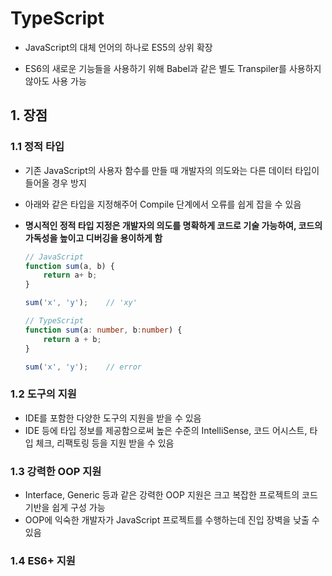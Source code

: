 # TypeScript

- JavaScript의 대체 언어의 하나로 ES5의 상위 확장

- ES6의 새로운 기능들을 사용하기 위해 Babel과 같은 별도 Transpiler를 사용하지 않아도 사용 가능

## 1. 장점 

### 1.1 정적 타입

- 기존 JavaScript의 사용자 함수를 만들 때 개발자의 의도와는 다른 데이터 타입이 들어올 경우 방지

- 아래와 같은 타입을 지정해주어 Compile 단계에서 오류를 쉽게 잡을 수 있음

- **명시적인 정적 타입 지정은 개발자의 의도를 명확하게 코드로 기술 가능하여, 코드의 가독성을 높이고 디버깅을 용이하게 함**

  ```javascript
  // JavaScript
  function sum(a, b) {
      return a+ b;
  }
  
  sum('x', 'y');	// 'xy'
  ```

  ```typescript
  // TypeScript
  function sum(a: number, b:number) {
      return a + b;
  }
  
  sum('x', 'y');	// error
  ```

### 1.2 도구의 지원

- IDE를 포함한 다양한 도구의 지원을 받을 수 있음
- IDE 등에 타입 정보를 제공함으로써 높은 수준의 IntelliSense, 코드 어시스트, 타입 체크, 리팩토링 등을 지원 받을 수 있음

### 1.3 강력한 OOP 지원

- Interface, Generic 등과 같은 강력한 OOP 지원은 크고 복잡한 프로젝트의 코드 기반을 쉽게 구성 가능
- OOP에 익숙한 개발자가  JavaScript 프로젝트를 수행하는데 진입 장벽을 낮출 수 있음

### 1.4 ES6+ 지원



